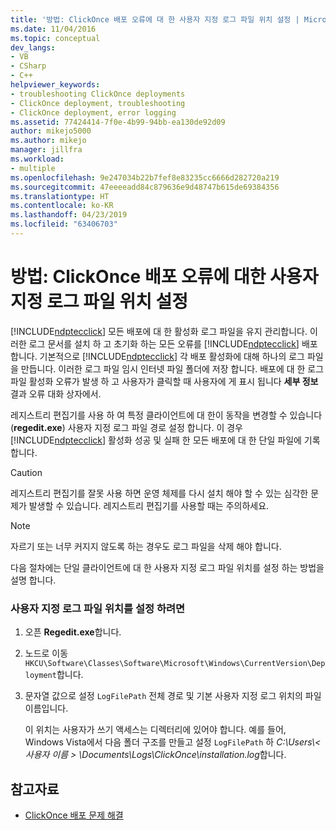 ```yaml
---
title: '방법: ClickOnce 배포 오류에 대 한 사용자 지정 로그 파일 위치 설정 | Microsoft Docs'
ms.date: 11/04/2016
ms.topic: conceptual
dev_langs:
- VB
- CSharp
- C++
helpviewer_keywords:
- troubleshooting ClickOnce deployments
- ClickOnce deployment, troubleshooting
- ClickOnce deployment, error logging
ms.assetid: 77424414-7f0e-4b99-94bb-ea130de92d09
author: mikejo5000
ms.author: mikejo
manager: jillfra
ms.workload:
- multiple
ms.openlocfilehash: 9e247034b22b7fef8e83235cc6666d282720a219
ms.sourcegitcommit: 47eeeeadd84c879636e9d48747b615de69384356
ms.translationtype: HT
ms.contentlocale: ko-KR
ms.lasthandoff: 04/23/2019
ms.locfileid: "63406703"
---
```

# <a name="how-to-set-a-custom-log-file-location-for-clickonce-deployment-errors"></a>방법: ClickOnce 배포 오류에 대한 사용자 지정 로그 파일 위치 설정
[!INCLUDE[ndptecclick](../deployment/includes/ndptecclick_md.md)] 모든 배포에 대 한 활성화 로그 파일을 유지 관리합니다. 이러한 로그 문서를 설치 하 고 초기화 하는 모든 오류를 [!INCLUDE[ndptecclick](../deployment/includes/ndptecclick_md.md)] 배포 합니다. 기본적으로 [!INCLUDE[ndptecclick](../deployment/includes/ndptecclick_md.md)] 각 배포 활성화에 대해 하나의 로그 파일을 만듭니다. 이러한 로그 파일 임시 인터넷 파일 폴더에 저장 합니다. 배포에 대 한 로그 파일 활성화 오류가 발생 하 고 사용자가 클릭할 때 사용자에 게 표시 됩니다 **세부 정보** 결과 오류 대화 상자에서.

 레지스트리 편집기를 사용 하 여 특정 클라이언트에 대 한이 동작을 변경할 수 있습니다 (**regedit.exe**) 사용자 지정 로그 파일 경로 설정 합니다. 이 경우 [!INCLUDE[ndptecclick](../deployment/includes/ndptecclick_md.md)] 활성화 성공 및 실패 한 모든 배포에 대 한 단일 파일에 기록 합니다.

> [!CAUTION]
> 레지스트리 편집기를 잘못 사용 하면 운영 체제를 다시 설치 해야 할 수 있는 심각한 문제가 발생할 수 있습니다. 레지스트리 편집기를 사용할 때는 주의하세요.

> [!NOTE]
> 자르기 또는 너무 커지지 않도록 하는 경우도 로그 파일을 삭제 해야 합니다.

 다음 절차에는 단일 클라이언트에 대 한 사용자 지정 로그 파일 위치를 설정 하는 방법을 설명 합니다.

### <a name="to-set-a-custom-log-file-location"></a>사용자 지정 로그 파일 위치를 설정 하려면

1. 오픈 **Regedit.exe**합니다.

2. 노드로 이동 `HKCU\Software\Classes\Software\Microsoft\Windows\CurrentVersion\Deployment`합니다.

3. 문자열 값으로 설정 `LogFilePath` 전체 경로 및 기본 사용자 지정 로그 위치의 파일 이름입니다.

     이 위치는 사용자가 쓰기 액세스는 디렉터리에 있어야 합니다. 예를 들어, Windows Vista에서 다음 폴더 구조를 만들고 설정 `LogFilePath` 하 *C:\Users\\\<사용자 이름 > \Documents\Logs\ClickOnce\installation.log*합니다.

## <a name="see-also"></a>참고자료
- [ClickOnce 배포 문제 해결](../deployment/troubleshooting-clickonce-deployments.md)